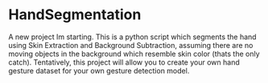 # HandSegmentation
A new project Im starting. This is a python script which segments the hand using Skin Extraction and Background Subtraction, assuming there are no moving objects in the background which resemble skin color (thats the only catch). Tentatively, this project will allow you to create your own hand gesture dataset for your own gesture detection model. 
